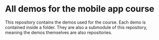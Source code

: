 # All demos for the mobile app course

This repository contains the demos used for the course. Each demo is contained inside a folder. They are also a submodule of this repository, meaning the demos themselves are also repositories.
